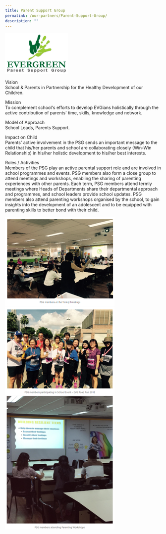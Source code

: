 ```yaml
---
title: Parent Support Group
permalink: /our-partners/Parent-Support-Group/
description: ""
---
```

<img style="width:40%;height:50%" src="/images/Our%20Partners/Parent%20Support%20Group/P1.png">

Vision  
School & Parents in Partnership for the Healthy Development of our Children.

Mission  
To complement school's efforts to develop EVGians holistically through the active contribution of parents' time, skills, knowledge and network.

Model of Approach  
School Leads, Parents Support.

Impact on Child  
Parents' active involvement in the PSG sends an important message to the child that his/her parents and school are collaborating closely (Win-Win Relationship) in his/her holistic development to his/her best interests.

Roles / Activities  
Members of the PSG play an active parental support role and are involved in school programmes and events. PSG members also form a close group to attend meetings and workshops, enabling the sharing of parenting experiences with other parents. Each term, PSG members attend termly meetings where Heads of Departments share their departmental approach and programmes, and school leaders provide school updates. PSG members also attend parenting workshops organised by the school, to gain insights into the development of an adolescent and to be equipped with parenting skills to better bond with their child.

<img style="width:70%;height:50%" src="/images/Our%20Partners/Parent%20Support%20Group/P2.png">


<img style="width:70%;height:50%" src="/images/Our%20Partners/Parent%20Support%20Group/P3.png">


<img style="width:70%;height:50%" src="/images/Our%20Partners/Parent%20Support%20Group/P4.png">
